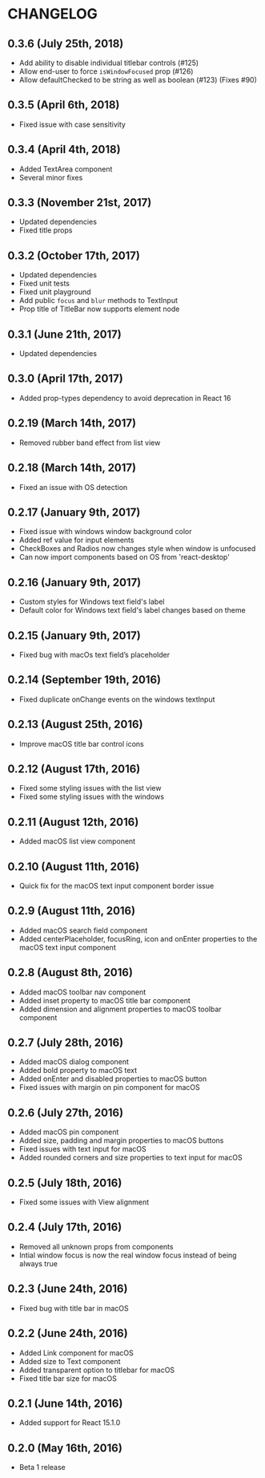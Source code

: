 # CHANGELOG

## 0.3.6 (July 25th, 2018)

- Add ability to disable individual titlebar controls (#125)
- Allow end-user to force `isWindowFocused` prop (#126)
- Allow defaultChecked to be string as well as boolean (#123) (Fixes #90)

## 0.3.5 (April 6th, 2018)

- Fixed issue with case sensitivity

## 0.3.4 (April 4th, 2018)

- Added TextArea component
- Several minor fixes

## 0.3.3 (November 21st, 2017)

- Updated dependencies
- Fixed title props

## 0.3.2 (October 17th, 2017)

- Updated dependencies
- Fixed unit tests
- Fixed unit playground
- Add public `focus` and `blur` methods to TextInput
- Prop title of TitleBar now supports element node

## 0.3.1 (June 21th, 2017)

- Updated dependencies

## 0.3.0 (April 17th, 2017)

- Added prop-types dependency to avoid deprecation in React 16

## 0.2.19 (March 14th, 2017)

- Removed rubber band effect from list view

## 0.2.18 (March 14th, 2017)

- Fixed an issue with OS detection

## 0.2.17 (January 9th, 2017)

- Fixed issue with windows window background color
- Added ref value for input elements
- CheckBoxes and Radios now changes style when window is unfocused
- Can now import components based on OS from 'react-desktop'

## 0.2.16 (January 9th, 2017)

- Custom styles for Windows text field's label
- Default color for Windows text field's label changes based on theme

## 0.2.15 (January 9th, 2017)

- Fixed bug with macOs text field’s placeholder

## 0.2.14 (September 19th, 2016)

- Fixed duplicate onChange events on the windows textInput

## 0.2.13 (August 25th, 2016)

- Improve macOS title bar control icons

## 0.2.12 (August 17th, 2016)

- Fixed some styling issues with the list view
- Fixed some styling issues with the windows

## 0.2.11 (August 12th, 2016)

- Added macOS list view component

## 0.2.10 (August 11th, 2016)

- Quick fix for the macOS text input component border issue

## 0.2.9 (August 11th, 2016)

- Added macOS search field component
- Added centerPlaceholder, focusRing, icon and onEnter properties to the macOS text input component

## 0.2.8 (August 8th, 2016)

- Added macOS toolbar nav component
- Added inset property to macOS title bar component
- Added dimension and alignment properties to macOS toolbar component

## 0.2.7 (July 28th, 2016)

- Added macOS dialog component
- Added bold property to macOS text
- Added onEnter and disabled properties to macOS button
- Fixed issues with margin on pin component for macOS

## 0.2.6 (July 27th, 2016)

- Added macOS pin component
- Added size, padding and margin properties to macOS buttons
- Fixed issues with text input for macOS
- Added rounded corners and size properties to text input for macOS

## 0.2.5 (July 18th, 2016)

- Fixed some issues with View alignment

## 0.2.4 (July 17th, 2016)

- Removed all unknown props from components
- Intial window focus is now the real window focus instead of being always true 

## 0.2.3 (June 24th, 2016)

- Fixed bug with title bar in macOS

## 0.2.2 (June 24th, 2016)

- Added Link component for macOS
- Added size to Text component
- Added transparent option to titlebar for macOS
- Fixed title bar size for macOS

## 0.2.1 (June 14th, 2016)

- Added support for React 15.1.0

## 0.2.0 (May 16th, 2016)

- Beta 1 release
